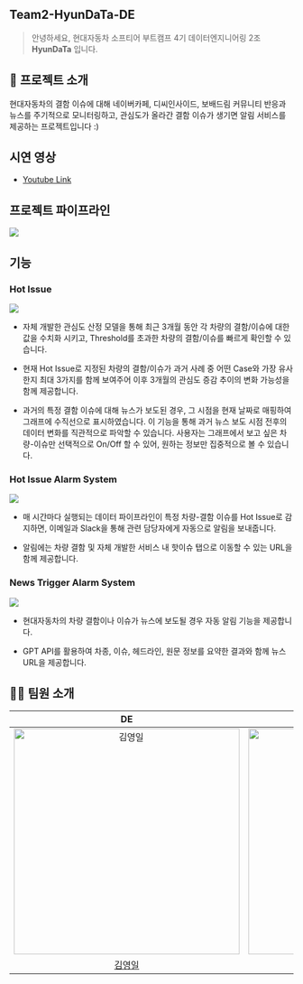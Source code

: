 ## Team2-HyunDaTa-DE
> 안녕하세요, 현대자동차 소프티어 부트캠프 4기 데이터엔지니어링 2조 **HyunDaTa** 입니다. 

## 💬 프로젝트 소개

현대자동차의 결함 이슈에 대해 네이버카페, 디씨인사이드, 보배드림 커뮤니티 반응과 뉴스를 주기적으로 모니터링하고, 관심도가 올라간 결함 이슈가 생기면 알림 서비스를 제공하는 프로젝트입니다 :)

## 시연 영상
- [Youtube Link](https://www.youtube.com/watch?v=bik-lCagBaU)

## 프로젝트 파이프라인
<img src="https://github.com/user-attachments/assets/14b910e7-7072-41c0-979d-995bcbebe07a">


## 기능 

### Hot Issue

<img src="https://github.com/user-attachments/assets/3edb1120-ec77-4e48-957c-2ac52736586e">

- 자체 개발한 관심도 산정 모델을 통해 최근 3개월 동안 각 차량의 결함/이슈에 대한 값을 수치화 시키고, Threshold를 초과한 차량의 결함/이슈를 빠르게 확인할 수 있습니다.

- 현재 Hot Issue로 지정된 차량의 결함/이슈가 과거 사례 중 어떤 Case와 가장 유사한지 최대 3가지를 함께 보여주어 이후 3개월의 관심도 증감 추이의 변화 가능성을 함께 제공합니다. 

- 과거의 특정 결함 이슈에 대해 뉴스가 보도된 경우, 그 시점을 현재 날짜로 매핑하여 그래프에 수직선으로 표시하였습니다. 이 기능을 통해 과거 뉴스 보도 시점 전후의 데이터 변화를 직관적으로 파악할 수 있습니다. 사용자는 그래프에서 보고 싶은 차량-이슈만 선택적으로 On/Off 할 수 있어, 원하는 정보만 집중적으로 볼 수 있습니다.

### Hot Issue Alarm System

<img src="https://github.com/user-attachments/assets/53b7ae34-047e-4b15-96d5-36fae816f4b1">

- 매 시간마다 실행되는 데이터 파이프라인이 특정 차량-결함 이슈를 Hot Issue로 감지하면, 이메일과 Slack을 통해 관련 담당자에게 자동으로 알림을 보내줍니다. 

- 알림에는 차량 결함 및 자체 개발한 서비스 내 핫이슈 탭으로 이동할 수 있는 URL을 함께 제공합니다. 


### News Trigger Alarm System

<img src="https://github.com/user-attachments/assets/75f8bd89-29c6-41a7-adaf-1d5a78f2a666">

- 현대자동차의 차량 결함이나 이슈가 뉴스에 보도될 경우 자동 알림 기능을 제공합니다.

- GPT API를 활용하여 차종, 이슈, 헤드라인, 원문 정보를 요약한 결과와 함께 뉴스 URL을 제공합니다.


## 👨‍💻 팀원 소개

|                                          DE                                          |                                         DE                                          |                                          DE                                          |                                           
| :----------------------------------------------------------------------------------: | :---------------------------------------------------------------------------------: | :----------------------------------------------------------------------------------: | 
| <img src="https://github.com/user-attachments/assets/245c0722-8fc1-481e-843d-c21664949e18" width="400px" alt="김영일"/> | <img src="https://github.com/user-attachments/assets/615da6fe-1537-41dd-9721-f0ef0758af55" width="400px" alt="이민섭"/> | <img src="https://github.com/user-attachments/assets/bfab13fd-5fc4-4bd5-99e1-2fb684662fa4" width="400px" alt="한경훈"/>
|                    [김영일](https://github.com/patrashu)                     |                         [이민섭](https://github.com/Neogr1)                          |                         [한경훈](https://github.com/gyeongpunch) 

